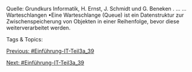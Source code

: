 Quelle: Grundkurs Informatik, H. Ernst, J. Schmidt und G. Beneken . …
…
Warteschlangen
•Eine Warteschlange (Queue) ist ein Datenstruktur zur Zwischenspeicherung von Objekten in einer Reihenfolge, 
bevor diese weiterverarbeitet werden. 

   Tags & Topics:
   

[Previous: #Einführung-IT-Teil3a_39](Einführung-IT-Teil3a_39.md)

[Next: #Einführung-IT-Teil3a_39](Einführung-IT-Teil3a_39.md)